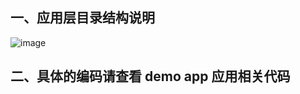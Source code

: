 ## 一、应用层目录结构说明

![image](https://github.com/linmingdao/v-bonjure/blob/doc/assets/app_overview.png)

## 二、具体的编码请查看 demo app 应用相关代码
